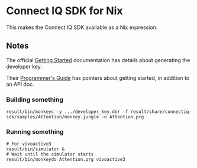 Connect IQ SDK for Nix
======================

This makes the Connect IQ SDK available as a Nix expression.

Notes
-----

The official [Getting Started](https://developer.garmin.com/connect-iq/programmers-guide/getting-started/)
documentation has details about generating the developer key.

Their [Programmer's Guide](https://developer.garmin.com/connect-iq/programmers-guide/)
has pointers about getting started, in addition to an API doc.

### Building something

```
result/bin/monkeyc -y .../developer_key.der -f result/share/connectiq-sdk/samples/Attention/monkey.jungle -o Attention.prg
```

### Running something

```
# For vivoactive3
result/bin/simulator &
# Wait until the simulator starts
result/bin/monkeydo Attention.prg vivoactive3
```
